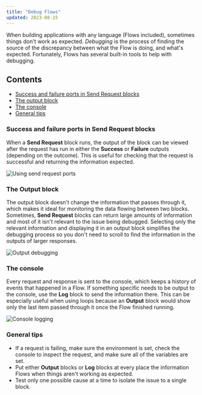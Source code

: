 ```yaml
---
title: "Debug Flows"
updated: 2023-08-15
---
```


When building applications with any language (Flows included), sometimes things don't work as expected. _Debugging_ is the process of finding the source of the discrepancy between what the Flow is doing, and what's expected. Fortunately, Flows has several built-in tools to help with debugging.

## Contents

* [Success and failure ports in Send Request blocks](#success-and-failure-ports-in-send-request-blocks)
* [The output block](#the-output-block)
* [The console](#the-console)
* [General tips](#general-tips)

### Success and failure ports in Send Request blocks

When a **Send Request** block runs, the output of the block can be viewed after the request has run in either the **Success** or **Failure** outputs (depending on the outcome). This is useful for checking that the request is successful and returning the information expected.

<img src="https://assets.postman.com/postman-labs-docs/concepts/send-request-ports.gif" alt="Using send request ports" fetchpriority="low" loading="lazy" />

### The Output block

The output block doesn't change the information that passes through it, which makes it ideal for monitoring the data flowing between two blocks. Sometimes, **Send Request** blocks can return large amounts of information and most of it isn't relevant to the issue being debugged. Selecting only the relevant information and displaying it in an output block simplifies the debugging process so you don't need to scroll to find the information in the outputs of larger responses.

<img src="https://assets.postman.com/postman-labs-docs/concepts/output-debugging.gif" alt="Output debugging" fetchpriority="low" loading="lazy" />

### The console

Every request and response is sent to the console, which keeps a history of events that happened in a Flow. If something specific needs to be output to the console, use the **Log** block to send the information there. This can be especially useful when using loops because an **Output** block would show only the last item passed through it once the Flow finished running.

<img src="https://assets.postman.com/postman-labs-docs/concepts/console-logging.gif" alt="Console logging" fetchpriority="low" loading="lazy" />

### General tips

* If a request is failing, make sure the environment is set, check the console to inspect the request, and make sure all of the variables are set.
* Put either **Output** blocks or **Log** blocks at every place the information Flows when things aren't working as expected.
* Test only one possible cause at a time to isolate the issue to a single block.
